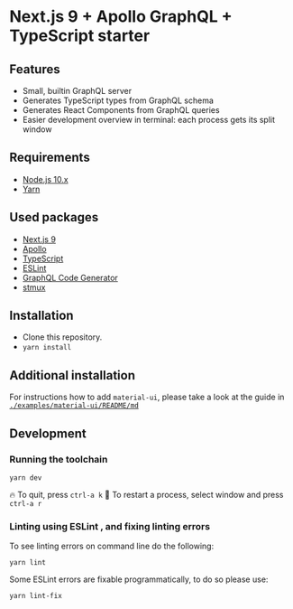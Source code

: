 # Next.js 9 + Apollo GraphQL + TypeScript starter

## Features

- Small, builtin GraphQL server
- Generates TypeScript types from GraphQL schema
- Generates React Components from GraphQL queries
- Easier development overview in terminal: each process gets its split window


## Requirements

- [Node.js 10.x](https://nodejs.org/en/download/)
- [Yarn](https://yarnpkg.com)


## Used packages

- [Next.js 9](https://github.com/zeit/next.js/tree/v9.0.2)
- [Apollo](https://www.apollographql.com/)
- [TypeScript](https://www.typescriptlang.org/)
- [ESLint](https://eslint.org/)
- [GraphQL Code Generator](https://graphql-code-generator.com/docs/getting-started/)
- [stmux](https://github.com/rse/stmux)


## Installation

- Clone this repository.
- `yarn install`


## Additional installation

For instructions how to add `material-ui`, please take a look at the guide in [`./examples/material-ui/README/md`](./examples/material-ui/README/md)


## Development

### Running the toolchain

```
yarn dev
```

🔥 To quit, press `ctrl-a k`
🔄 To restart a process, select window and press `ctrl-a r`


### Linting using ESLint , and fixing linting errors

To see linting errors on command line do the following: 

```
yarn lint
```

Some ESLint errors are fixable programmatically, to do so please use:

```
yarn lint-fix
```






